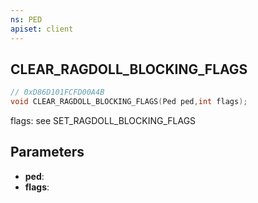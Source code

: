 ```yaml
---
ns: PED
apiset: client
---
```

## CLEAR_RAGDOLL_BLOCKING_FLAGS

```c
// 0xD86D101FCFD00A4B
void CLEAR_RAGDOLL_BLOCKING_FLAGS(Ped ped,int flags);
```

flags: see SET_RAGDOLL_BLOCKING_FLAGS

## Parameters
* **ped**:
* **flags**:



